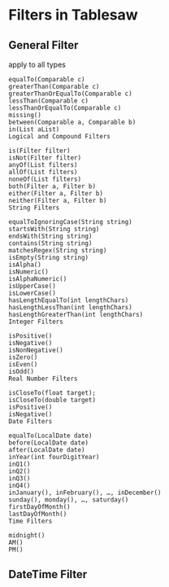 # Filters in Tablesaw

## General Filter

apply to all types

    equalTo(Comparable c)
    greaterThan(Comparable c)
    greaterThanOrEqualTo(Comparable c)
    lessThan(Comparable c)
    lessThanOrEqualTo(Comparable c)
    missing()
    between(Comparable a, Comparable b)
    in(List aList)
    Logical and Compound Filters
    
    is(Filter filter)
    isNot(Filter filter)
    anyOf(List filters)
    allOf(List filters)
    noneOf(List filters)
    both(Filter a, Filter b)
    either(Filter a, Filter b)
    neither(Filter a, Filter b)
    String Filters
    
    equalToIgnoringCase(String string)
    startsWith(String string)
    endsWith(String string)
    contains(String string)
    matchesRegex(String string)
    isEmpty(String string)
    isAlpha()
    isNumeric()
    isAlphaNumeric()
    isUpperCase()
    isLowerCase()
    hasLengthEqualTo(int lengthChars)
    hasLengthLessThan(int lengthChars)
    hasLengthGreaterThan(int lengthChars)
    Integer Filters
    
    isPositive()
    isNegative()
    isNonNegative()
    isZero()
    isEven()
    isOdd()
    Real Number Filters
    
    isCloseTo(float target);
    isCloseTo(double target)
    isPositive()
    isNegative()
    Date Filters
    
    equalTo(LocalDate date)
    before(LocalDate date)
    after(LocalDate date)
    inYear(int fourDigitYear)
    inQ1()
    inQ2()
    inQ3()
    inQ4()
    inJanuary(), inFebruary(), …, inDecember()
    sunday(), monday(), …, saturday()
    firstDayOfMonth()
    lastDayOfMonth()
    Time Filters
    
    midnight()
    AM()
    PM()


## DateTime Filter


